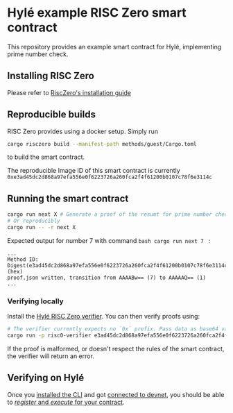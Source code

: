 # Hylé example RISC Zero smart contract

This repository provides an example smart contract for Hylé, implementing prime number check.

## Installing RISC Zero

Please refer to [RiscZero's installation guide](https://dev.risczero.com/api/zkvm/install)

## Reproducible builds

RISC Zero provides using a docker setup. Simply run
```bash
cargo risczero build --manifest-path methods/guest/Cargo.toml
```
to build the smart contract.

The reproducible Image ID of this smart contract is currently `0xe3ad45dc2d868a97efa556e0f6223726a260fca2f4f61200b0107c78f6e3114c`


## Running the smart contract

```bash
cargo run next X # Generate a proof of the resumt for prime number check where X is the number you want to check
# Or reproducibly
cargo run -- -r next X
```

Expected output for number 7 with command ```bash cargo run next 7 ``` :

```
...
Method ID: Digest(e3ad45dc2d868a97efa556e0f6223726a260fca2f4f61200b0107c78f6e3114c) (hex)
proof.json written, transition from AAAABw== (7) to AAAAAQ== (1)
...
```

### Verifying locally

Install the [Hylé RISC Zero verifier](https://github.com/Hyle-org/hyle-risc-zero-verifier).
You can then verify proofs using:
```sh
# The verifier currently expects no `0x` prefix. Pass data as base64 values.
cargo run -p risc0-verifier e3ad45dc2d868a97efa556e0f6223726a260fca2f4f61200b0107c78f6e3114c [path_to_proof] [initial_state] [final_state]
```
If the proof is malformed, or doesn't respect the rules of the smart contract, the verifier will return an error.

## Verifying on Hylé

Once you [installed the CLI](https://docs.hyle.eu/getting-started/hyled-install-instructions/) and got [connected to devnet](https://docs.hyle.eu/getting-started/connect-to-devnet/), you should be able to [_register_ and _execute_ for your contract](https://docs.hyle.eu/getting-started/your-first-smart-contract/).
